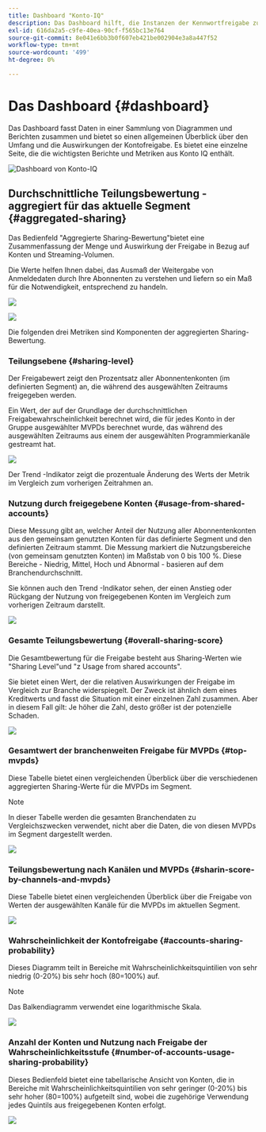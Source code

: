 ```yaml
---
title: Dashboard "Konto-IQ"
description: Das Dashboard hilft, die Instanzen der Kennwortfreigabe zu identifizieren, indem es eine breite Palette von Abonnentendaten analysiert.
exl-id: 616da2a5-c9fe-40ea-90cf-f565bc13e764
source-git-commit: 8e041e6bb3b0f607eb421be002904e3a8a447f52
workflow-type: tm+mt
source-wordcount: '499'
ht-degree: 0%

---
```


# Das Dashboard {#dashboard}

Das Dashboard fasst Daten in einer Sammlung von Diagrammen und Berichten zusammen und bietet so einen allgemeinen Überblick über den Umfang und die Auswirkungen der Kontofreigabe. Es bietet eine einzelne Seite, die die wichtigsten Berichte und Metriken aus Konto IQ enthält.

![Dashboard von Konto-IQ](assets/dashboard-capture.png)

## Durchschnittliche Teilungsbewertung - aggregiert für das aktuelle Segment {#aggregated-sharing}

Das Bedienfeld &quot;Aggregierte Sharing-Bewertung&quot;bietet eine Zusammenfassung der Menge und Auswirkung der Freigabe in Bezug auf Konten und Streaming-Volumen.

Die Werte helfen Ihnen dabei, das Ausmaß der Weitergabe von Anmeldedaten durch Ihre Abonnenten zu verstehen und liefern so ein Maß für die Notwendigkeit, entsprechend zu handeln.

![](assets/aggregate-sharing-score.png)

![](assets/aggregate-sharing-score.svg)

Die folgenden drei Metriken sind Komponenten der aggregierten Sharing-Bewertung.

### Teilungsebene {#sharing-level}

Der Freigabewert zeigt den Prozentsatz aller Abonnentenkonten (im definierten Segment) an, die während des ausgewählten Zeitraums freigegeben werden.

Ein Wert, der auf der Grundlage der durchschnittlichen Freigabewahrscheinlichkeit berechnet wird, die für jedes Konto in der Gruppe ausgewählter MVPDs berechnet wurde, das während des ausgewählten Zeitraums aus einem der ausgewählten Programmierkanäle gestreamt hat.

![](assets/sharing-level.png)

Der Trend -Indikator zeigt die prozentuale Änderung des Werts der Metrik im Vergleich zum vorherigen Zeitrahmen an.

### Nutzung durch freigegebene Konten {#usage-from-shared-accounts}

Diese Messung gibt an, welcher Anteil der Nutzung aller Abonnentenkonten aus den gemeinsam genutzten Konten für das definierte Segment und den definierten Zeitraum stammt. Die Messung markiert die Nutzungsbereiche (von gemeinsam genutzten Konten) im Maßstab von 0 bis 100 %. Diese Bereiche - Niedrig, Mittel, Hoch und Abnormal - basieren auf dem Branchendurchschnitt.

Sie können auch den Trend -Indikator sehen, der einen Anstieg oder Rückgang der Nutzung von freigegebenen Konten im Vergleich zum vorherigen Zeitraum darstellt.

![](assets/usage-4mshared-accounts.png)

### Gesamte Teilungsbewertung {#overall-sharing-score}

Die Gesamtbewertung für die Freigabe besteht aus Sharing-Werten wie &quot;Sharing Level&quot;und &quot;z Usage from shared accounts&quot;.

Sie bietet einen Wert, der die relativen Auswirkungen der Freigabe im Vergleich zur Branche widerspiegelt. Der Zweck ist ähnlich dem eines Kreditwerts und fasst die Situation mit einer einzelnen Zahl zusammen. Aber in diesem Fall gilt: Je höher die Zahl, desto größer ist der potenzielle Schaden.

![](assets/overall-sharing-score.png)

<!--### MVPDs in segment {#mvpd-in-segment}

It is a table of risk indices and accounts totals for the top MVPDs ranked by overall usage or account sharing.

![](assets/mvpds-in-segment.png)-->

### Gesamtwert der branchenweiten Freigabe für MVPDs {#top-mvpds}

Diese Tabelle bietet einen vergleichenden Überblick über die verschiedenen aggregierten Sharing-Werte für die MVPDs im Segment.

>[!NOTE]
>
>In dieser Tabelle werden die gesamten Branchendaten zu Vergleichszwecken verwendet, nicht aber die Daten, die von diesen MVPDs im Segment dargestellt werden.

![](assets/top-mvpds.png)

### Teilungsbewertung nach Kanälen und MVPDs {#sharin-score-by-channels-and-mvpds}

Diese Tabelle bietet einen vergleichenden Überblick über die Freigabe von Werten der ausgewählten Kanäle für die MVPDs im aktuellen Segment.

![](assets/sharing-scores-by-channels-mvpds.png)

### Wahrscheinlichkeit der Kontofreigabe {#accounts-sharing-probability}

Dieses Diagramm teilt in Bereiche mit Wahrscheinlichkeitsquintilien von sehr niedrig (0-20%) bis sehr hoch (80=100%) auf.

>[!NOTE]
>
>Das Balkendiagramm verwendet eine logarithmische Skala.


![](assets/dashboard-ac-sharing-prob.png)

### Anzahl der Konten und Nutzung nach Freigabe der Wahrscheinlichkeitsstufe {#number-of-accounts-usage-sharing-probability}

Dieses Bedienfeld bietet eine tabellarische Ansicht von Konten, die in Bereiche mit Wahrscheinlichkeitsquintilien von sehr geringer (0-20%) bis sehr hoher (80=100%) aufgeteilt sind, wobei die zugehörige Verwendung jedes Quintils aus freigegebenen Konten erfolgt.

![](assets/no-acc-usage-prob-level.png)
